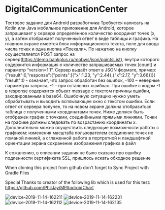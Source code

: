 # DigitalCommunicationCenter

Тестовое задание для Android разработчика
Требуется написать на Kotlin или Java мобильное приложение для Android, которое запрашивает у сервера определённое количество координат точек (x, y), а затем отображает полученный ответ в виде таблицы и графика.
На главном экране имеется блок информационного текста, поле для ввода числа точек и одна кнопка «Поехали». По нажатию на кнопку осуществляется POST запрос на сервер(https://demo.bankplus.ru/mobws/json/pointsList), внутри которого содержится информация о количестве запрашиваемых точек (count) и параметр “version=1.1”. Сервер выдаёт ответ в JSON формате, пример:
{"result":0,"response":{"points":[{"x":1.23, "y":2.44},{"x":2.17, "y":3.66}]}}
"result":0  - означает, что запрос обработан без ошибок, -100 – неверные параметры запроса, -1 – при остальных ошибках. При ошибке с кодом -1 в response содержится объект message с текстом причины ошибки, закодированным в base64. Ошибочную ситуацию нужно уметь обрабатывать и выводить всплывающее окно с текстом ошибки.
Если ответ от сервера получен, то на новом экране должна отобразиться таблица с полученными координатами точек. Ниже должен быть отображен график с точками, соединёнными прямыми линиями. Точки на графике должны следовать по возрастанию координаты x.
Дополнительно можно осуществить следующие возможности работы с графиком:
изменения масштаба пользователем
соединение точек не ломаной линией, а сглаженной
работа в портретной и ландшафтной ориентации экрана
сохранение изображения графика в файл

К сожалению, в описании задания не было сказано про ошибку подленности сертификата SSL, пришлось искать обходное решение

When cloning this project from github don't forget to Sync Project with Gradle Files

Special Thanks to creator of the following lib which is used for this test:
https://github.com/PhilJay/MPAndroidChart

![device-2019-11-14-162211](https://user-images.githubusercontent.com/1628338/68860928-866bef80-06fb-11ea-9e6f-b0549303b3d7.png)
![device-2019-11-14-162231](https://user-images.githubusercontent.com/1628338/68860929-87048600-06fb-11ea-8930-c5134c78fe47.png)
![device-2019-11-14-162112](https://user-images.githubusercontent.com/1628338/68860930-87048600-06fb-11ea-8234-1d1002ca6418.png)
![device-2019-11-14-162135](https://user-images.githubusercontent.com/1628338/68860932-879d1c80-06fb-11ea-8962-a059b7215d18.png)
